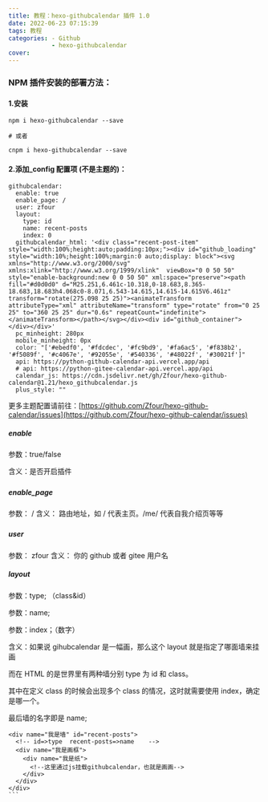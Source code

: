 ```yaml
---
title: 教程：hexo-githubcalendar 插件 1.0
date: 2022-06-23 07:15:39
tags: 教程
categories: - Github
            - hexo-githubcalendar
cover:
---
```

### NPM 插件安装的部署方法：

#### 1.安装

```
npm i hexo-githubcalendar --save

# 或者

cnpm i hexo-githubcalendar --save
```

#### 2.添加_config 配置项 (不是主题的)：

```
githubcalendar:
  enable: true
  enable_page: /
  user: zfour
  layout:
    type: id
    name: recent-posts
    index: 0
  githubcalendar_html: '<div class="recent-post-item" style="width:100%;height:auto;padding:10px;"><div id="github_loading" style="width:10%;height:100%;margin:0 auto;display: block"><svg xmlns="http://www.w3.org/2000/svg" xmlns:xlink="http://www.w3.org/1999/xlink"  viewBox="0 0 50 50" style="enable-background:new 0 0 50 50" xml:space="preserve"><path fill="#d0d0d0" d="M25.251,6.461c-10.318,0-18.683,8.365-18.683,18.683h4.068c0-8.071,6.543-14.615,14.615-14.615V6.461z" transform="rotate(275.098 25 25)"><animateTransform attributeType="xml" attributeName="transform" type="rotate" from="0 25 25" to="360 25 25" dur="0.6s" repeatCount="indefinite"></animateTransform></path></svg></div><div id="github_container"></div></div>'
  pc_minheight: 280px
  mobile_minheight: 0px
  color: "['#ebedf0', '#fdcdec', '#fc9bd9', '#fa6ac5', '#f838b2', '#f5089f', '#c4067e', '#92055e', '#540336', '#48022f', '#30021f']"
  api: https://python-github-calendar-api.vercel.app/api
  # api: https://python-gitee-calendar-api.vercel.app/api
  calendar_js: https://cdn.jsdelivr.net/gh/Zfour/hexo-github-calendar@1.21/hexo_githubcalendar.js
  plus_style: ""
```

更多主题配置请前往：[https://github.com/Zfour/hexo-github-calendar/issues](https://github.com/Zfour/hexo-github-calendar/issues)

##### enable

参数：true/false

含义：是否开启插件

##### 

##### enable_page

参数： /
含义： 路由地址，如 / 代表主页。/me/ 代表自我介绍页等等

##### 

##### user

参数： zfour
含义： 你的 github 或者 gitee 用户名

##### layout

参数：type; （class&id）

参数：name;

参数：index；（数字）

含义：如果说 gihubcalendar 是一幅画，那么这个 layout 就是指定了哪面墙来挂画

而在 HTML 的是世界里有两种墙分别 type 为 id 和 class。

其中在定义 class 的时候会出现多个 class 的情况，这时就需要使用 index，确定是哪一个。

最后墙的名字即是 name;

````
<div name="我是墙" id="recent-posts">
  <!-- id=>type  recent-posts=>name    -->
  <div name="我是画框">
    <div name="我是纸">
      <!--这里通过js挂载githubcalendar，也就是画画-->
    </div>
  </div>
</div>
```
````
